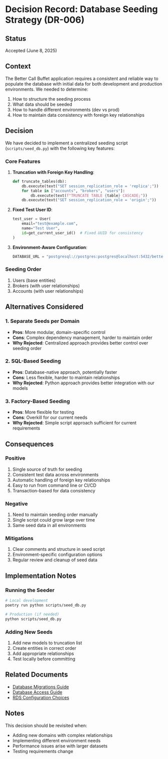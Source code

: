# Decision Record: Database Seeding Strategy (DR-006)

## Status

Accepted (June 8, 2025)

## Context

The Better Call Buffet application requires a consistent and reliable way to populate the database with initial data for both development and production environments. We needed to determine:

1. How to structure the seeding process
2. What data should be seeded
3. How to handle different environments (dev vs prod)
4. How to maintain data consistency with foreign key relationships

## Decision

We have decided to implement a centralized seeding script (`scripts/seed_db.py`) with the following key features:

### Core Features

1. **Truncation with Foreign Key Handling**:

   ```python
   def truncate_tables(db):
       db.execute(text("SET session_replication_role = 'replica';"))
       for table in ["accounts", "brokers", "users"]:
           db.execute(text(f"TRUNCATE TABLE {table} CASCADE;"))
       db.execute(text("SET session_replication_role = 'origin';"))
   ```

2. **Fixed Test User ID**:

   ```python
   test_user = User(
       email="test@example.com",
       name="Test User",
       id=get_current_user_id()  # Fixed UUID for consistency
   )
   ```

3. **Environment-Aware Configuration**:
   ```python
   DATABASE_URL = "postgresql://postgres:postgres@localhost:5432/better_call_buffet"
   ```

### Seeding Order

1. Users (base entities)
2. Brokers (with user relationships)
3. Accounts (with user relationships)

## Alternatives Considered

### 1. Separate Seeds per Domain

- **Pros**: More modular, domain-specific control
- **Cons**: Complex dependency management, harder to maintain order
- **Why Rejected**: Centralized approach provides better control over seeding order

### 2. SQL-Based Seeding

- **Pros**: Database-native approach, potentially faster
- **Cons**: Less flexible, harder to maintain relationships
- **Why Rejected**: Python approach provides better integration with our models

### 3. Factory-Based Seeding

- **Pros**: More flexible for testing
- **Cons**: Overkill for our current needs
- **Why Rejected**: Simple script approach sufficient for current requirements

## Consequences

### Positive

1. Single source of truth for seeding
2. Consistent test data across environments
3. Automatic handling of foreign key relationships
4. Easy to run from command line or CI/CD
5. Transaction-based for data consistency

### Negative

1. Need to maintain seeding order manually
2. Single script could grow large over time
3. Same seed data in all environments

### Mitigations

1. Clear comments and structure in seed script
2. Environment-specific configuration options
3. Regular review and cleanup of seed data

## Implementation Notes

### Running the Seeder

```bash
# Local development
poetry run python scripts/seed_db.py

# Production (if needed)
python scripts/seed_db.py
```

### Adding New Seeds

1. Add new models to truncation list
2. Create entities in correct order
3. Add appropriate relationships
4. Test locally before committing

## Related Documents

- [Database Migrations Guide](../guides/database-migrations-guide.md)
- [Database Access Guide](../guides/database-access-with-dbeaver.md)
- [RDS Configuration Choices](003-rds-configuration-choices.md)

## Notes

This decision should be revisited when:

- Adding new domains with complex relationships
- Implementing different environment needs
- Performance issues arise with larger datasets
- Testing requirements change
